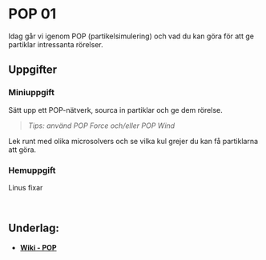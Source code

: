 # POP 01

Idag går vi igenom POP (partikelsimulering) och vad du kan göra för att ge partiklar intressanta rörelser.

## Uppgifter


### Miniuppgift

Sätt upp ett POP-nätverk, sourca in partiklar och ge dem rörelse.
> *Tips: använd POP Force och/eller POP Wind*

Lek runt med olika microsolvers och se vilka kul grejer du kan få partiklarna att göra.

### Hemuppgift

Linus fixar



&nbsp;

## Underlag:
- [**Wiki - POP**](https://github.com/Studio-Konkret/Technical-Direction/wiki/POP)

